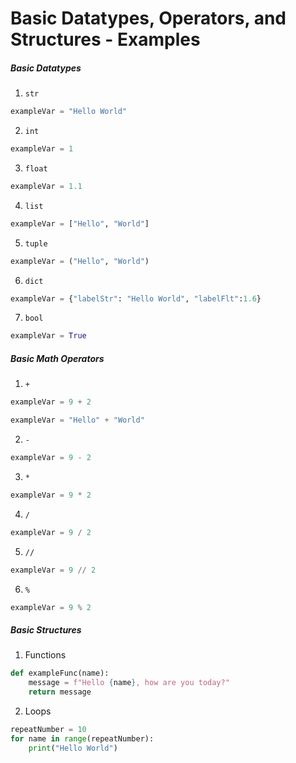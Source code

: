 # Basic Datatypes, Operators, and Structures - Examples

##### Basic Datatypes
1. `str`
```Python
exampleVar = "Hello World"
```
2. `int`
```Python
exampleVar = 1
```
3. `float`
```Python
exampleVar = 1.1
```
4. `list`
```Python
exampleVar = ["Hello", "World"]
```
5. `tuple`
```Python
exampleVar = ("Hello", "World")
```
6. `dict`
```Python
exampleVar = {"labelStr": "Hello World", "labelFlt":1.6}
```
7. `bool`
```Python
exampleVar = True
```

##### Basic Math Operators

1. `+`
```Python
exampleVar = 9 + 2
```
```Python
exampleVar = "Hello" + "World"
```
2. `-`
```Python
exampleVar = 9 - 2
```
3. `*`
```Python
exampleVar = 9 * 2
```
4. `/`
```Python
exampleVar = 9 / 2
```
5. `//`
```Python
exampleVar = 9 // 2
```
6. `%` 
```Python
exampleVar = 9 % 2
```

##### Basic Structures

1. Functions
```Python
def exampleFunc(name):
    message = f"Hello {name}, how are you today?"
    return message
```
2. Loops
```Python
repeatNumber = 10
for name in range(repeatNumber):
    print("Hello World")
```
